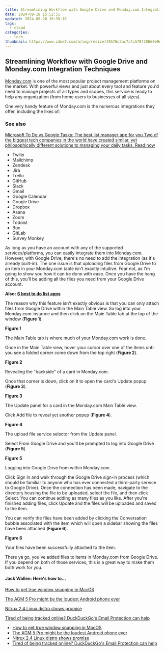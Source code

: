 ```yaml
---
title: Streamlining Workflow with Google Drive and Monday.com Integration Techniques
date: 2024-09-18 15:52:51
updated: 2024-09-20 10:38:16
tags:
  - cloud
categories:
  - tech
thumbnail: https://www.zdnet.com/a/img/resize/39576c3ac7a4c578f20660b9db436496900483bf/2020/06/03/4b7cd21c-931f-48cb-afba-370da7445736/istock-10941002581.jpg?width=278&height=156&fit=crop&auto=webp
---
```


## Streamlining Workflow with Google Drive and Monday.com Integration Techniques

[Monday.com](https://monday.com/) is one of the most popular project management platforms on the market. With powerful views and just about every tool and feature you'd need to manage projects of all types and scopes, this service is ready to help any organization (from home users to businesses of all sizes). 

One very handy feature of Monday.com is the numerous integrations they offer, including the likes of: 

### See also

[Microsoft To Do vs Google Tasks: The best list manager app for you Two of the biggest tech companies in the world have created similar, yet philosophically different solutions to managing your daily tasks.  Read now](https://www.zdnet.com/article/microsoft-to-do-vs-google-tasks-the-best-list-manager-app-for-you/)

* Twilio
* Mailchimp
* Zendesk
* Jira
* Trello
* GitHub
* Slack
* Gmail
* Google Calendar
* Google Drive
* Dropbox
* Asana
* Zoom
* Todoist
* Box
* GitLab
* Survey Monkey

As long as you have an account with any of the supported services/platforms, you can easily integrate them into Monday.com. However, with Google Drive, there's no need to add the integration (as it's already built-in). The one issue is that uploading files from Google Drive to an item in your Monday.com table isn't exactly intuitive. Fear not, as I'm going to show you how it can be done with ease. Once you have the hang of this, you'll be adding all the files you need from your Google Drive account. 

**Also:** [**6 best to do list apps**](https://www.zdnet.com/article/best-to-do-list-app/)

The reason why this feature isn't exactly obvious is that you can only attach files from Google Drive within the Main Table view. So log into your Monday.com instance and then click on the Main Table tab at the top of the window (**Figure 1**). 

**Figure 1**

The Main Table tab is where much of your Monday.com work is done.

Once in the Main Table view, hover your cursor over one of the items until you see a folded corner come down from the top right (**Figure 2**). 

**Figure 2**

Revealing the "backside" of a card in Monday.com.

Once that corner is down, click on it to open the card's Update popup (**Figure 3**). 

**Figure 3**

The Update panel for a card in the Monday.com Main Table view.

Click Add file to reveal yet another popup (**Figure 4**). 

**Figure 4**

The upload file service selector from the Update panel.

Select From Google Drive and you'll be prompted to log into Google Drive (**Figure 5**). 

**Figure 5**

Logging into Google Drive from within Monday.com.

Click Sign In and walk through the Google Drive sign-in process (which should be familiar to anyone who has ever connected a third-party service to Google Drive). Once the connection has been made, navigate to the directory housing the file to be uploaded, select the file, and then click Select. You can continue adding as many files as you like. After you're finished adding files, click Update and the files will be uploaded and saved to the item. 

You can verify the files have been added by clicking the Conversation bubble associated with the item which will open a sidebar showing the files have been attached (**Figure 6**). 

**Figure 6**

Your files have been successfully attached to the item.

There ya go, you've added files to items in Monday.com from Google Drive. If you depend on both of those services, this is a great way to make them both work for you. 

#### Jack Wallen: Here's how to...

[How to get true window snapping in MacOS](https://www.zdnet.com/article/how-to-get-true-window-snapping-in-macos/ "How to get true window snapping in MacOS")

[The AGM 5 Pro might be the loudest Android phone ever](https://www.zdnet.com/article/the-agm-5-pro-might-be-the-loudest-android-phone-ever/ "The AGM 5 Pro might be the loudest Android phone ever")

[Nitrux 2.4 Linux distro shows promise](https://www.zdnet.com/article/nitrux-2-4-linux-distribution-shows-promise-but-seems-rough-around-the-edges/ "Nitrux 2.4 Linux distro shows promise")

[Tired of being tracked online? DuckDuckGo's Email Protection can help](https://www.zdnet.com/article/tired-of-being-tracked-online-duckduckgos-email-protection-can-help/ "Tired of being tracked online? DuckDuckGo's Email Protection can help")

* [How to get true window snapping in MacOS](https://www.zdnet.com/article/how-to-get-true-window-snapping-in-macos/ "How to get true window snapping in MacOS")
* [The AGM 5 Pro might be the loudest Android phone ever](https://www.zdnet.com/article/the-agm-5-pro-might-be-the-loudest-android-phone-ever/ "The AGM 5 Pro might be the loudest Android phone ever")
* [Nitrux 2.4 Linux distro shows promise](https://www.zdnet.com/article/nitrux-2-4-linux-distribution-shows-promise-but-seems-rough-around-the-edges/ "Nitrux 2.4 Linux distro shows promise")
* [Tired of being tracked online? DuckDuckGo's Email Protection can help](https://www.zdnet.com/article/tired-of-being-tracked-online-duckduckgos-email-protection-can-help/ "Tired of being tracked online? DuckDuckGo's Email Protection can help")

<ins class="adsbygoogle"
     style="display:block"
     data-ad-format="autorelaxed"
     data-ad-client="ca-pub-7571918770474297"
     data-ad-slot="1223367746"></ins>



<ins class="adsbygoogle"
     style="display:block"
     data-ad-client="ca-pub-7571918770474297"
     data-ad-slot="8358498916"
     data-ad-format="auto"
     data-full-width-responsive="true"></ins>

